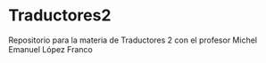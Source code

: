 # Traductores2
Repositorio para la materia de Traductores 2 con el profesor Michel Emanuel López Franco
